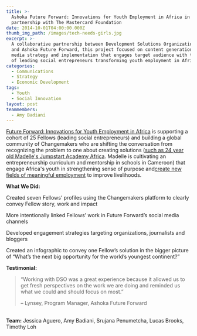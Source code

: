 ```yaml
---
title: >-
  Ashoka Future Forward: Innovations for Youth Employment in Africa in
  partnership with The Mastercard Foundation
date: 2014-10-01T04:00:00.000Z
thumb_img_path: /images/tech-needs-girls.jpg
excerpt: >-
  A collaborative partnership between Development Solutions Organization (DSO)
  and Ashoka Future Forward, this project focused on content generation, social
  media strategy and implementation that engages target audience with the work
  of leading social entrepreneurs transforming youth employment in Africa.
categories:
  - Communications
  - Strategy
  - Economic Development
tags:
  - Youth
  - Social Innovation
layout: post
teammembers:
  - Amy Badiani
---
```

[Future Forward: Innovations for Youth Employment in Africa](https://www.changemakers.com/futureforward) is supporting a cohort of 25 Fellows (leading social entrepreneurs) and building a global community of Changemakers who are shifting the conversation from recognizing the problem to one about creating solutions ([such as 24 year old Madelle's Jumpstart Academy Africa](http://www.forbes.com/sites/ashoka/2015/02/05/how-innovative-young-africans-are-fixing-a-broken-education-system/). Madelle is cultivating an entrepreneurship curriculum and mentorship in schools in Cameroon) that engage Africa's youth in strengthening sense of purpose and[create new fields of meaningful employment](http://www.forbes.com/sites/ashoka/2014/04/16/the-9-best-jobs-in-africa-dont-exist-yet/) to improve livelihoods.

**What We Did:**

Created seven Fellows’ profiles using the Changemakers platform to clearly convey Fellow story, work and impact

More intentionally linked Fellows’ work in Future Forward’s social media channels

Developed engagement strategies targeting organizations, journalists and bloggers

Created an infographic to convey one Fellow’s solution in the bigger picture of “What’s the next big opportunity for the world’s youngest continent?”

**Testimonial:**

> “Working with DSO was a great experience because it allowed us to get fresh perspectives on the work we are doing and reminded us what we could and should focus on most.”
>
> – Lynsey, Program Manager, Ashoka Future Forward

\
**Team:** Jessica Aguero, Amy Badiani, Srujana Penumetcha, Lucas Brooks, Timothy Loh